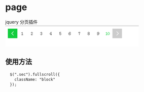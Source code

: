 # page

jquery 分页插件
![image](https://github.com/Roonie1/page/blob/master/images/demo.png)
## 使用方法 

```
  $(".sec").fullscroll({
    className: "block"
  });
```
